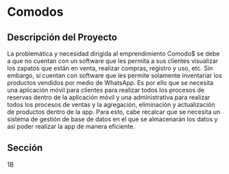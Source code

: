 # Comodos

## Descripción del Proyecto

La problemática y necesidad dirigida al emprendimiento Comodo$ se debe a que no cuentan con un software que les permita a sus clientes visualizar los zapatos que están en venta, realizar compras, registro y uso, etc. Sin embargo, sí cuentan con software que les permite solamente inventariar los productos vendidos por medio de WhatsApp. Es por ello que se necesita una aplicación móvil para clientes para realizar todos los procesos de reservas dentro de la aplicación móvil y una administrativa para realizar todos los procesos de ventas y la agregación, eliminación y actualización de productos dentro de la app. Para esto, cabe recalcar que se necesita un sistema de gestión de base de datos en el que se almacenarán los datos y así poder realizar la app de manera eficiente.

## Sección

1B
